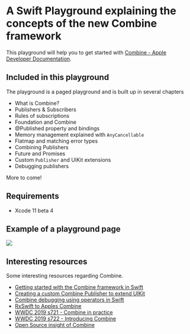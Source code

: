 # A Swift Playground explaining the concepts of the new Combine framework
This playground will help you to get started with [Combine - Apple Developer Documentation](https://developer.apple.com/documentation/combine).

## Included in this playground
The playground is a paged playground and is built up in several chapters

- What is Combine?
- Publishers & Subscribers
- Rules of subscriptions
- Foundation and Combine
- @Published property and bindings
- Memory management explained with `AnyCancellable`
- Flatmap and matching error types
- Combining Publishers
- Future and Promises
- Custom `Publisher` and UIKit extensions
- Debugging publishers

More to come!

## Requirements
- Xcode 11 beta 4
 
## Example of a playground page
![](Assets/flatmap_playground_example.png)

## Interesting resources
Some interesting resources regarding Combine.

- [Getting started with the Combine framework in Swift](https://www.avanderlee.com/swift/combine/)
- [Creating a custom Combine Publisher to extend UIKit](https://www.avanderlee.com/swift/custom-combine-publisher/)
- [Combine debugging using operators in Swift](https://www.avanderlee.com/swift/combine-swift/)
- [RxSwift to Apples Combine](https://medium.com/gett-engineering/rxswift-to-apples-combine-cheat-sheet-e9ce32b14c5b)
- [WWDC 2019 s721 - Combine in practice](https://developer.apple.com/videos/play/wwdc2019/721/)
- [WWDC 2019 s722 - Introducing Combine](https://developer.apple.com/videos/play/wwdc2019/722/)
- [Open Source insight of Combine](https://github.com/broadwaylamb/OpenCombine)
